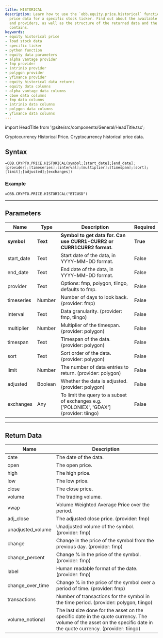 ```yaml
---
title: HISTORICAL
description: Learn how to use the `obb.equity.price.historical` function to load historical
  price data for a specific stock ticker. Find out about the available parameters
  and providers, as well as the structure of the returned data and the columns it
  contains.
keywords: 
- equity historical price
- load stock data
- specific ticker
- python function
- equity data parameters
- alpha vantage provider
- fmp provider
- intrinio provider
- polygon provider
- yfinance provider
- equity historical data returns
- equity data columns
- alpha vantage data columns
- cboe data columns
- fmp data columns
- intrinio data columns
- polygon data columns
- yfinance data columns
---
```


<!-- markdownlint-disable MD033 -->
import HeadTitle from '@site/src/components/General/HeadTitle.tsx';

<HeadTitle title="CRYPTO.PRICE.HISTORICAL | OpenBB Add-in for Excel Docs" />

Cryptocurrency Historical Price. Cryptocurrency historical price data.

## Syntax

```excel wordwrap
=OBB.CRYPTO.PRICE.HISTORICAL(symbol;[start_date];[end_date];[provider];[timeseries];[interval];[multiplier];[timespan];[sort];[limit];[adjusted];[exchanges])
```

### Example

```excel wordwrap
=OBB.CRYPTO.PRICE.HISTORICAL("BTCUSD")
```

---

## Parameters

| Name | Type | Description | Required |
| ---- | ---- | ----------- | -------- |
| **symbol** | **Text** | **Symbol to get data for. Can use CURR1-CURR2 or CURR1CURR2 format.** | **True** |
| start_date | Text | Start date of the data, in YYYY-MM-DD format. | False |
| end_date | Text | End date of the data, in YYYY-MM-DD format. | False |
| provider | Text | Options: fmp, polygon, tiingo, defaults to fmp. | False |
| timeseries | Number | Number of days to look back. (provider: fmp) | False |
| interval | Text | Data granularity. (provider: fmp, tiingo) | False |
| multiplier | Number | Multiplier of the timespan. (provider: polygon) | False |
| timespan | Text | Timespan of the data. (provider: polygon) | False |
| sort | Text | Sort order of the data. (provider: polygon) | False |
| limit | Number | The number of data entries to return. (provider: polygon) | False |
| adjusted | Boolean | Whether the data is adjusted. (provider: polygon) | False |
| exchanges | Any | To limit the query to a subset of exchanges e.g. ['POLONIEX', 'GDAX'] (provider: tiingo) | False |

---

## Return Data

| Name | Description |
| ---- | ----------- |
| date | The date of the data.  |
| open | The open price.  |
| high | The high price.  |
| low | The low price.  |
| close | The close price.  |
| volume | The trading volume.  |
| vwap | Volume Weighted Average Price over the period.  |
| adj_close | The adjusted close price. (provider: fmp) |
| unadjusted_volume | Unadjusted volume of the symbol. (provider: fmp) |
| change | Change in the price of the symbol from the previous day. (provider: fmp) |
| change_percent | Change % in the price of the symbol. (provider: fmp) |
| label | Human readable format of the date. (provider: fmp) |
| change_over_time | Change % in the price of the symbol over a period of time. (provider: fmp) |
| transactions | Number of transactions for the symbol in the time period. (provider: polygon, tiingo) |
| volume_notional | The last size done for the asset on the specific date in the quote currency. The volume of the asset on the specific date in the quote currency. (provider: tiingo) |
